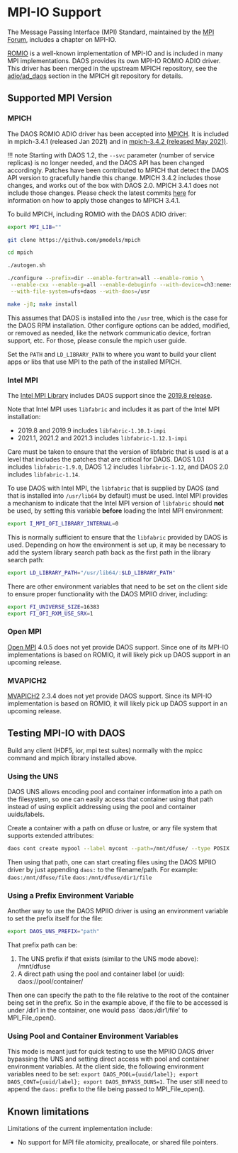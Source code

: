 # MPI-IO Support

The Message Passing Interface (MPI) Standard,
maintained by the [MPI Forum](https://www.mpi-forum.org/docs/),
includes a chapter on MPI-IO.

[ROMIO](https://www.mcs.anl.gov/projects/romio/) is a well-known
implementation of MPI-IO and is included in many MPI implementations.
DAOS provides its own MPI-IO ROMIO ADIO driver.
This driver has been merged in the upstream MPICH repository, see the
[adio/ad\_daos](https://github.com/pmodels/mpich/tree/main/src/mpi/romio/adio/ad_daos)
section in the MPICH git repository for details.


## Supported MPI Version

### MPICH

The DAOS ROMIO ADIO driver has been accepted into [MPICH](https://www.mpich.org/).
It is included in mpich-3.4.1 (released Jan 2021) and in
[mpich-3.4.2 (released May 2021)](https://www.mpich.org/downloads/).

!!! note
    Starting with DAOS 1.2, the `--svc` parameter (number of service replicas)
    is no longer needed, and the DAOS API has been changed accordingly.
    Patches have been contributed to MPICH that detect the DAOS API version
    to gracefully handle this change. MPICH 3.4.2 includes those changes,
    and works out of the box with DAOS 2.0.
    MPICH 3.4.1 does not include those changes. Please check the latest commits
    [here](https://github.com/pmodels/mpich/commits/main?author=mchaarawi)
    for information on how to apply those changes to MPICH 3.4.1.

To build MPICH, including ROMIO with the DAOS ADIO driver:

```bash
export MPI_LIB=""

git clone https://github.com/pmodels/mpich

cd mpich

./autogen.sh

./configure --prefix=dir --enable-fortran=all --enable-romio \
 --enable-cxx --enable-g=all --enable-debuginfo --with-device=ch3:nemesis \
 --with-file-system=ufs+daos --with-daos=/usr

make -j8; make install
```

This assumes that DAOS is installed into the `/usr` tree, which is the case for
the DAOS RPM installation. Other configure options can be added, modified, or
removed as needed, like the network communicatio device, fortran support,
etc. For those, please consule the mpich user guide.

Set the `PATH` and `LD_LIBRARY_PATH` to where you want to build your client
apps or libs that use MPI to the path of the installed MPICH.

### Intel MPI

The [Intel MPI Library](https://software.intel.com/content/www/us/en/develop/tools/mpi-library.html)
includes DAOS support since the
[2019.8 release](https://software.intel.com/content/www/us/en/develop/articles/intel-mpi-library-release-notes-linux.html).

Note that Intel MPI uses `libfabric` and includes it as part of the Intel MPI installation:
* 2019.8 and 2019.9 includes `libfabric-1.10.1-impi`
* 2021.1, 2021.2 and 2021.3 includes `libfabric-1.12.1-impi`

Care must be taken to ensure that the version of libfabric that is used
is at a level that includes the patches that are critical for DAOS.
DAOS 1.0.1 includes `libfabric-1.9.0`, DAOS 1.2 includes `libfabric-1.12`,
and DAOS 2.0 includes `libfabric-1.14`.

To use DAOS with Intel MPI, the `libfabric` that is supplied by DAOS
(and that is installed into `/usr/lib64` by default) must be used.
Intel MPI provides a mechanism to indicate that the Intel MPI version of
`libfabric` should **not** be used, by setting this variable **before**
loading the Intel MPI environment:

```bash
export I_MPI_OFI_LIBRARY_INTERNAL=0
```

This is normally sufficient to ensure that the `libfabric` provided by DAOS is used.
Depending on how the environment is set up, it may be necessary to add the
system library search path back as the first path in the library search path:

```bash
export LD_LIBRARY_PATH="/usr/lib64/:$LD_LIBRARY_PATH"
```

There are other environment variables that need to be set on the client side to
ensure proper functionality with the DAOS MPIIO driver, including:

```bash
export FI_UNIVERSE_SIZE=16383
export FI_OFI_RXM_USE_SRX=1
```

### Open MPI

[Open MPI](https://www.open-mpi.org/) 4.0.5 does not yet provide DAOS support.
Since one of its MPI-IO implementations is based on ROMIO,
it will likely pick up DAOS support in an upcoming release.

### MVAPICH2

[MVAPICH2](https://mvapich.cse.ohio-state.edu/) 2.3.4 does not yet provide DAOS support.
Since its MPI-IO implementation is based on ROMIO,
it will likely pick up DAOS support in an upcoming release.


## Testing MPI-IO with DAOS

Build any client (HDF5, ior, mpi test suites) normally with the mpicc command
and mpich library installed above.

### Using the UNS

DAOS UNS allows encoding pool and container information into a path on the filesystem, so one can
easily access that container using that path instead of using explicit addressing using the pool and
container uuids/labels.

Create a container with a path on dfuse or lustre, or any file system that supports extended
attributes:
```bash
daos cont create mypool --label mycont --path=/mnt/dfuse/ --type POSIX
```

Then using that path, one can start creating files using the DAOS MPIIO driver by just appending
`daos:` to the filename/path. For example:
`daos:/mnt/dfuse/file`
`daos:/mnt/dfuse/dir1/file`

### Using a Prefix Environment Variable

Another way to use the DAOS MPIIO driver is using an environment variable to set the prefix itself
for the file:
```bash
export DAOS_UNS_PREFIX="path"
```
That prefix path can be:
1. The UNS prefix if that exists (similar to the UNS mode above): /mnt/dfuse
2. A direct path using the pool and container label (or uuid): daos://pool/container/

Then one can specify the path to the file relative to the root of the container being set in the
prefix. So in the example above, if the file to be accessed is under /dir1 in the container, one
would pass `daos:/dir1/file' to MPI_File_open().

### Using Pool and Container Environment Variables

This mode is meant just for quick testing to use the MPIIO DAOS driver bypassing the UNS and setting
direct access with pool and container environment variables. At the client side, the following
environment variables need to be set:
`export DAOS_POOL={uuid/label}; export DAOS_CONT={uuid/label}; export DAOS_BYPASS_DUNS=1`.
The user still need to append the `daos:` prefix to the file being passed to MPI_File_open().

## Known limitations

Limitations of the current implementation include:

-   No support for MPI file atomicity, preallocate, or shared file pointers.
